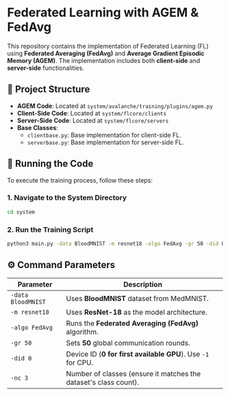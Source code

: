# Federated Learning with AGEM & FedAvg

This repository contains the implementation of Federated Learning (FL) using **Federated Averaging (FedAvg)** and **Average Gradient Episodic Memory (AGEM)**. The implementation includes both **client-side** and **server-side** functionalities.

## 📁 **Project Structure**
- **AGEM Code**: Located at `system/avalanche/training/plugins/agem.py`
- **Client-Side Code**: Located at `system/flcore/clients`
- **Server-Side Code**: Located at `system/flcore/servers`
- **Base Classes**:
  - `clientbase.py`: Base implementation for client-side FL.
  - `serverbase.py`: Base implementation for server-side FL.
  
## 🚀 **Running the Code**
To execute the training process, follow these steps:

### **1. Navigate to the System Directory**
```sh
cd system
```

### **2. Run the Training Script**
```sh
python3 main.py -data BloodMNIST -m resnet18 -algo FedAvg -gr 50 -did 0 -nc 3
```

## ⚙ **Command Parameters**
| Parameter | Description |
|-----------|-------------|
| `-data BloodMNIST` | Uses **BloodMNIST** dataset from MedMNIST. |
| `-m resnet18` | Uses **ResNet-18** as the model architecture. |
| `-algo FedAvg` | Runs the **Federated Averaging (FedAvg)** algorithm. |
| `-gr 50` | Sets **50** global communication rounds. |
| `-did 0` | Device ID (**0 for first available GPU**). Use `-1` for CPU. |
| `-nc 3` | Number of classes (ensure it matches the dataset's class count). |


